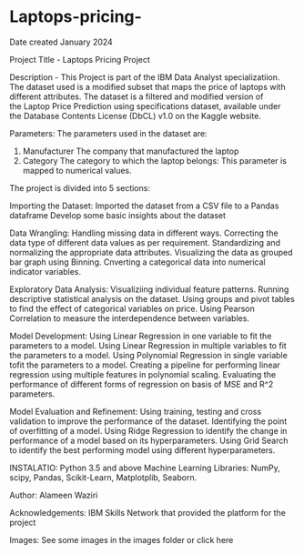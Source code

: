 # Laptops-pricing-
Date created
January 2024

Project Title -
Laptops Pricing Project

Description -
This Project is part of the IBM Data Analyst specializatiion. The dataset used is a modified subset that maps the price of laptops with different attributes.
The dataset is a filtered and modified version of the Laptop Price Prediction using specifications dataset, available under the Database Contents License (DbCL) v1.0 on the Kaggle website.

Parameters:
The parameters used in the dataset are:
1. Manufacturer The company that manufactured the laptop
2. Category The category to which the laptop belongs: This parameter is mapped to numerical values.
   
The project is divided into 5 sections:

Importing the Dataset:
Imported the dataset from a CSV file to a Pandas dataframe
Develop some basic insights about the dataset

Data Wrangling:
Handling missing data in different ways.
Correcting the data type of different data values as per requirement.
Standardizing and normalizing the appropriate data attributes.
Visualizing the data as grouped bar graph using Binning.
Cnverting a categorical data into numerical indicator variables.

Exploratory Data Analysis:
Visualiziing individual feature patterns.
Running descriptive statistical analysis on the dataset.
Using groups and pivot tables to find the effect of categorical variables on price.
Using Pearson Correlation to measure the interdependence between variables.

Model Development:
Using Linear Regression in one variable to fit the parameters to a model.
Using Linear Regression in multiple variables to fit the parameters to a model.
Using Polynomial Regression in single variable tofit the parameters to a model.
Creating a pipeline for performing linear regression using multiple features in polynomial scaling.
Evaluating the performance of different forms of regression on basis of MSE and R^2 parameters.

Model Evaluation and Refinement:
Using training, testing and cross validation to improve the performance of the dataset.
Identifying the point of overfitting of a model.
Using Ridge Regression to identify the change in performance of a model based on its hyperparameters.
Using Grid Search to identify the best performing model using different hyperparameters.



INSTALATIO:
Python 3.5 and above
Machine Learning Libraries: NumPy, scipy, Pandas, Scikit-Learn, Matplotplib, Seaborn.


Author:
Alameen Waziri

Acknowledgements:
IBM Skills Network that provided the platform for the project

Images:
See some images in the images folder or click here 
